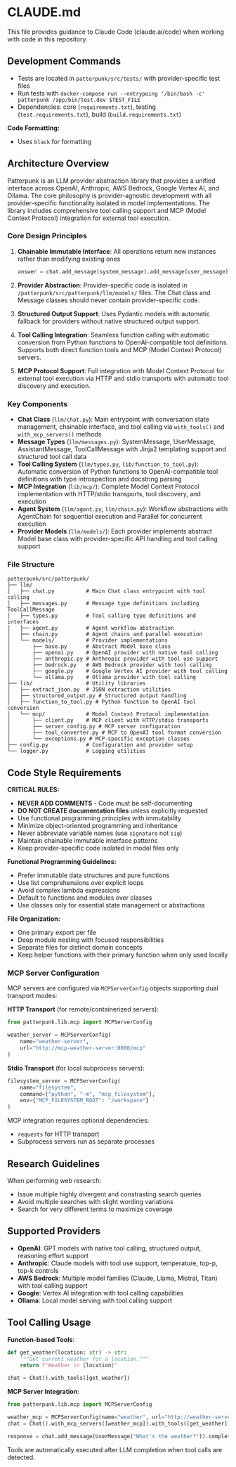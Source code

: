 # CLAUDE.md

This file provides guidance to Claude Code (claude.ai/code) when working with code in this repository.

## Development Commands
- Tests are located in `patterpunk/src/tests/` with provider-specific test files
- Run tests with `docker-compose run --entrypoing '/bin/bash -c' patterpunk /app/bin/test.dev $TEST_FILE`
- Dependencies: core (`requirements.txt`), testing (`test.requirements.txt`), build (`build.requirements.txt`)

**Code Formatting:**
- Uses `black` for formatting

## Architecture Overview

Patterpunk is an LLM provider abstraction library that provides a unified interface across OpenAI, Anthropic, AWS Bedrock, Google Vertex AI, and Ollama. The core philosophy is provider-agnostic development with all provider-specific functionality isolated in model implementations. The library includes comprehensive tool calling support and MCP (Model Context Protocol) integration for external tool execution.

### Core Design Principles

1. **Chainable Immutable Interface**: All operations return new instances rather than modifying existing ones
   ```python
   answer = chat.add_message(system_message).add_message(user_message).complete().latest_message
   ```

2. **Provider Abstraction**: Provider-specific code is isolated in `/patterpunk/src/patterpunk/llm/models/` files. The Chat class and Message classes should never contain provider-specific code.

3. **Structured Output Support**: Uses Pydantic models with automatic fallback for providers without native structured output support.

4. **Tool Calling Integration**: Seamless function calling with automatic conversion from Python functions to OpenAI-compatible tool definitions. Supports both direct function tools and MCP (Model Context Protocol) servers.

5. **MCP Protocol Support**: Full integration with Model Context Protocol for external tool execution via HTTP and stdio transports with automatic tool discovery and execution.

### Key Components

- **Chat Class** (`llm/chat.py`): Main entrypoint with conversation state management, chainable interface, and tool calling via `with_tools()` and `with_mcp_servers()` methods
- **Message Types** (`llm/messages.py`): SystemMessage, UserMessage, AssistantMessage, ToolCallMessage with Jinja2 templating support and structured tool call data
- **Tool Calling System** (`llm/types.py`, `lib/function_to_tool.py`): Automatic conversion of Python functions to OpenAI-compatible tool definitions with type introspection and docstring parsing
- **MCP Integration** (`lib/mcp/`): Complete Model Context Protocol implementation with HTTP/stdio transports, tool discovery, and execution
- **Agent System** (`llm/agent.py`, `llm/chain.py`): Workflow abstractions with AgentChain for sequential execution and Parallel for concurrent execution
- **Provider Models** (`llm/models/`): Each provider implements abstract Model base class with provider-specific API handling and tool calling support

### File Structure
```
patterpunk/src/patterpunk/
├── llm/
│   ├── chat.py          # Main Chat class entrypoint with tool calling
│   ├── messages.py      # Message type definitions including ToolCallMessage
│   ├── types.py         # Tool calling type definitions and interfaces
│   ├── agent.py         # Agent workflow abstraction
│   ├── chain.py         # Agent chains and parallel execution
│   └── models/          # Provider implementations
│       ├── base.py      # Abstract Model base class
│       ├── openai.py    # OpenAI provider with native tool calling
│       ├── anthropic.py # Anthropic provider with tool use support
│       ├── bedrock.py   # AWS Bedrock provider with tool calling
│       ├── google.py    # Google Vertex AI provider with tool calling
│       └── ollama.py    # Ollama provider with tool calling
├── lib/                 # Utility libraries
│   ├── extract_json.py  # JSON extraction utilities
│   ├── structured_output.py # Structured output handling
│   ├── function_to_tool.py # Python function to OpenAI tool conversion
│   └── mcp/             # Model Context Protocol implementation
│       ├── client.py    # MCP client with HTTP/stdio transports
│       ├── server_config.py # MCP server configuration
│       ├── tool_converter.py # MCP to OpenAI tool format conversion
│       └── exceptions.py # MCP-specific exception classes
├── config.py            # Configuration and provider setup
└── logger.py            # Logging utilities
```

## Code Style Requirements

**CRITICAL RULES:**
- **NEVER ADD COMMENTS** - Code must be self-documenting
- **DO NOT CREATE documentation files** unless explicitly requested
- Use functional programming principles with immutability
- Minimize object-oriented programming and inheritance
- Never abbreviate variable names (use `signature` not `sig`)
- Maintain chainable immutable interface patterns
- Keep provider-specific code isolated in model files only

**Functional Programming Guidelines:**
- Prefer immutable data structures and pure functions
- Use list comprehensions over explicit loops
- Avoid complex lambda expressions
- Default to functions and modules over classes
- Use classes only for essential state management or abstractions

**File Organization:**
- One primary export per file
- Deep module nesting with focused responsibilities  
- Separate files for distinct domain concepts
- Keep helper functions with their primary function when only used locally

### MCP Server Configuration

MCP servers are configured via `MCPServerConfig` objects supporting dual transport modes:

**HTTP Transport** (for remote/containerized servers):
```python
from patterpunk.lib.mcp import MCPServerConfig

weather_server = MCPServerConfig(
    name="weather-server",
    url="http://mcp-weather-server:8000/mcp"
)
```

**Stdio Transport** (for local subprocess servers):
```python
filesystem_server = MCPServerConfig(
    name="filesystem",
    command=["python", "-m", "mcp_filesystem"],
    env={"MCP_FILESYSTEM_ROOT": "/workspace"}
)
```

MCP integration requires optional dependencies:
- `requests` for HTTP transport
- Subprocess servers run as separate processes

## Research Guidelines

When performing web research:
- Issue multiple highly divergent and constrasting search queries
- Avoid multiple searches with slight wording variations
- Search for very different terms to maximize coverage

## Supported Providers

- **OpenAI**: GPT models with native tool calling, structured output, reasoning effort support
- **Anthropic**: Claude models with tool use support, temperature, top-p, top-k controls  
- **AWS Bedrock**: Multiple model families (Claude, Llama, Mistral, Titan) with tool calling support
- **Google**: Vertex AI integration with tool calling capabilities
- **Ollama**: Local model serving with tool calling support

## Tool Calling Usage

**Function-based Tools**:
```python
def get_weather(location: str) -> str:
    """Get current weather for a location."""
    return f"Weather in {location}"

chat = Chat().with_tools([get_weather])
```

**MCP Server Integration**:
```python
from patterpunk.lib.mcp import MCPServerConfig

weather_mcp = MCPServerConfig(name="weather", url="http://weather-server:8000/mcp")
chat = Chat().with_mcp_servers([weather_mcp]).with_tools([get_weather])

response = chat.add_message(UserMessage("What's the weather?")).complete()
```

Tools are automatically executed after LLM completion when tool calls are detected.
